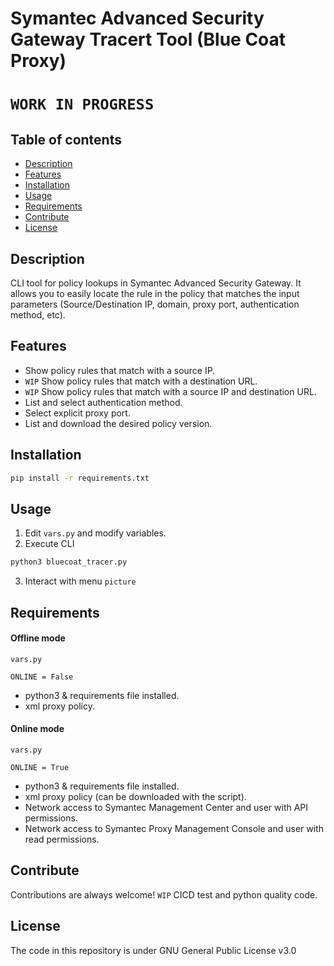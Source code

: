 # Symantec Advanced Security Gateway Tracert Tool (Blue Coat Proxy)
# `WORK IN PROGRESS`

## Table of contents
- [Description](#description)
- [Features](#features)
- [Installation](#installation)
- [Usage](#usage)
- [Requirements](#requirements)
- [Contribute](#contribute)
- [License](#license)

## Description
CLI tool for policy lookups in Symantec Advanced Security Gateway.
It allows you to easily locate the rule in the policy that matches the input parameters (Source/Destination IP, domain, proxy port, authentication method, etc).


## Features
* Show policy rules that match with a source IP.
* `WIP` Show policy rules that match with a destination URL.
* `WIP` Show policy rules that match with a source IP and destination URL.
* List and select authentication method.
* Select explicit proxy port.
* List and download the desired policy version.


## Installation
```bash
pip install -r requirements.txt
```


## Usage
1. Edit `vars.py` and modify variables.
2. Execute CLI
```bash
python3 bluecoat_tracer.py
```
3. Interact with menu
`picture`


## Requirements

#### Offline mode
`vars.py`
```python3
ONLINE = False
```
* python3 & requirements file installed.
* xml proxy policy.

#### Online mode
`vars.py`
```python3
ONLINE = True
```
* python3 & requirements file installed.
* xml proxy policy (can be downloaded with the script).
* Network access to Symantec Management Center and user with API permissions.
* Network access to Symantec Proxy Management Console and user with read permissions.


## Contribute
Contributions are always welcome!
`WIP` CICD test and python quality code.


## License
The code in this repository is under GNU General Public License v3.0
